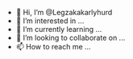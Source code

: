 - 👋 Hi, I’m @Legzakakarlyhurd
- 👀 I’m interested in ...
- 🌱 I’m currently learning ...
- 💞️ I’m looking to collaborate on ...
- 📫 How to reach me ...

<!---
Legzakakarlyhurd/Legzakakarlyhurd is a ✨ special ✨ repository because its `README.md` (this file) appears on your GitHub profile.
You can click the Preview link to take a look at your changes.
--->
